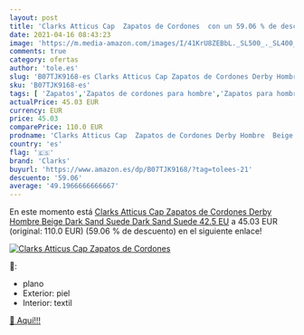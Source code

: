 ```yaml
---
layout: post
title: 'Clarks Atticus Cap  Zapatos de Cordones  con un 59.06 % de descuento'
date: 2021-04-16 08:43:23
image: 'https://m.media-amazon.com/images/I/41KrU8ZEBbL._SL500_._SL400_.jpg'
comments: true
category: ofertas
author: 'tole.es'
slug: 'B07TJK9168-es Clarks Atticus Cap Zapatos de Cordones Derby Hombre Beige...'
sku: 'B07TJK9168-es'
tags: [ 'Zapatos','Zapatos de cordones para hombre','Zapatos para hombre','Zapatos y complementos','clarks','zapatos', ]
actualPrice: 45.03 EUR
currency: EUR
price: 45.03
comparePrice: 110.0 EUR
prodname: 'Clarks Atticus Cap  Zapatos de Cordones Derby Hombre  Beige  Dark Sand Suede Dark Sand Suede   42.5 EU'
country: 'es'
flag: '🇪🇸'
brand: 'Clarks'
buyurl: 'https://www.amazon.es/dp/B07TJK9168/?tag=tolees-21'
descuento: '59.06'
average: '49.1966666666667'
---
```


En este momento está [Clarks Atticus Cap  Zapatos de Cordones Derby Hombre  Beige  Dark Sand Suede Dark Sand Suede   42.5 EU](https://www.amazon.es/dp/B07TJK9168/?tag=tolees-21) a 45.03 EUR (original: 110.0 EUR) (59.06 %  de descuento) en el siguiente enlace!

[![Clarks Atticus Cap  Zapatos de Cordones ](https://m.media-amazon.com/images/I/41KrU8ZEBbL._SL500_._SL400_.jpg)](https://www.amazon.es/dp/B07TJK9168/?tag=tolees-21)

🔎:

- plano
- Exterior: piel
- Interior: textil

[🛒 Aquí!!!](https://www.amazon.es/dp/B07TJK9168/?tag=tolees-21)
